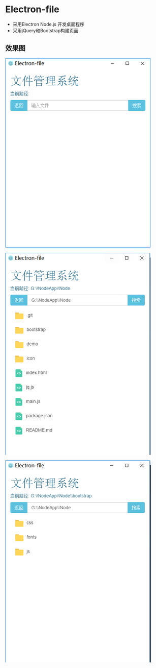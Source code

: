# Electron-file
- 采用Electron Node.js 开发桌面程序
- 采用jQuery和Bootstrap构建页面


## 效果图

![](https://github.com/dingdangmao123/Electron-file/blob/master/demo/1.png)

![](https://github.com/dingdangmao123/Electron-file/blob/master/demo/2.png)

![](https://github.com/dingdangmao123/Electron-file/blob/master/demo/3.png)


